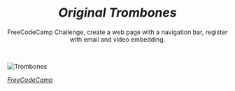 <h1 align="center"><i>Original Trombones</i></h1>


<p align="center">FreeCodeCamp Challenge, create a web page with a navigation bar, register with email and video embedding.</p>
<br>

![Trombones](https://github.com/Kingtero17/Original-Trombones/assets/110305288/fb19128f-af36-40a4-b0e8-0df77a4fbe49)

<a href="https://www.freecodecamp.org/"><i>FreeCodeCamp</i></a>

